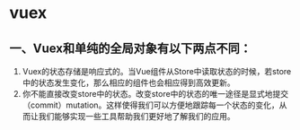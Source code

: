 # vuex

## 一、Vuex和单纯的全局对象有以下两点不同：

1. Vuex的状态存储是响应式的。当Vue组件从Store中读取状态的时候，若store中的状态发生变化，那么相应的组件也会相应得到高效更新。
2. 你不能直接改变store中的状态。改变store中的状态的唯一途径是显式地提交（commit）mutation。这样使得我们可以方便地跟踪每一个状态的变化，从而让我们能够实现一些工具帮助我们更好地了解我们的应用。